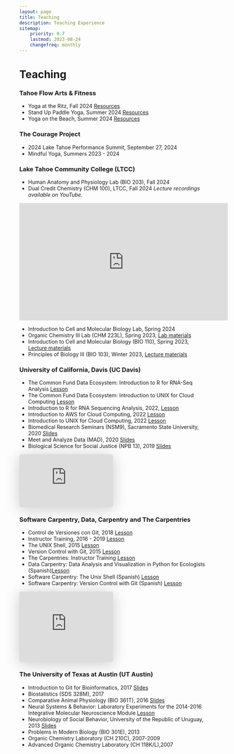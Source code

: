 ```yaml
---
layout: page
title: Teaching
description: Teaching Experience
sitemap:
    priority: 0.7
    lastmod: 2023-08-24
    changefreq: monthly
---
```


<h1> Teaching </h1>


### Tahoe Flow Arts & Fitness 

- Yoga at the Ritz, Fall 2024 [Resources](https://www.raynaharris.com/yoga/)
- Stand Up Paddle Yoga, Summer 2024 [Resources](https://www.raynaharris.com/yoga/)
- Yoga on the Beach, Summer 2024 [Resources](https://www.raynaharris.com/yoga/)

### The Courage Project

- 2024 Lake Tahoe Performance Summit, September 27, 2024
- Mindful Yoga, Summers 2023 - 2024

### Lake Tahoe Community College (LTCC)

- Human Anatomy and Physiology Lab (BIO 203), Fall 2024
- Dual Credit Chemistry (CHM 100), LTCC, Fall 2024 _Lecture recordings available on YouTube._

<iframe width="560" height="315" src="https://www.youtube.com/playlist?list=PLNfIROxhN1JCCS7MgLIfV824yAF1Jg3al" title="YouTube video player" frameborder="0" allow="accelerometer; autoplay; clipboard-write; encrypted-media; gyroscope; picture-in-picture; web-share" referrerpolicy="strict-origin-when-cross-origin" allowfullscreen></iframe>



- Introduction to Cell and Molecular Biology Lab, Spring 2024
- Organic Chemistry III Lab (CHM 223L), Spring 2023, [Lab materials](https://osf.io/qb2tu/)
- Introduction to Cell and Molecular Biology (BIO 110), Spring 2023, [Lecture materials](https://osf.io/tk9y8/)
- Principles of Biology III (BIO 103), Winter 2023, [Lecture materials](https://osf.io/aq5ek/)


### University of California, Davis (UC Davis)


- The Common Fund Data Ecosystem: Introduction to R for RNA-Seq Analysis [Lesson](https://training.nih-cfde.org/en/latest/General-Tools/R-for-RNA-Seq/)
- The Common Fund Data Ecosystem: Introduction to UNIX for Cloud Computing [Lesson](https://training.nih-cfde.org/en/latest/General-Tools/UNIX/)  
- Introduction to R for RNA Sequencing Analysis, 2022,   [Lesson](https://training.nih-cfde.org/en/latest/General-Tools/R-for-RNA-Seq/)
- Introduction to AWS for Cloud Computing, 2022 [Lesson](https://training.nih-cfde.org/en/latest/Cloud-Platforms/Introduction-to-AWS/)
- Introduction to UNIX for Cloud Computing, 2022 [Lesson](https://training.nih-cfde.org/en/latest/General-Tools/UNIX/)    
- Biomedical Research Seminars (NSM9), Sacramento State University, 2020 [Slides](https://speakerdeck.com/raynamharris/a-journey-in-omics-research-from-the-bottom-of-the-ocean-to-the-top-of-a-mountain)
- Meet and Analyze Data (MAD), 2020 [Slides](https://speakerdeck.com/raynamharris/life-lessons-and-scientific-insight-from-methods-hypothesis-and-data-driven-research)
- Biological Science for Social Justice (NPB 13), 2019 [Slides](https://speakerdeck.com/raynamharris/biological-science-for-social-justice-democratizing-data-science)

<iframe class="speakerdeck-iframe" frameborder="0" src="https://speakerdeck.com/player/868e9da1c37b4683b5893c0e6b501d75" title="RNAseq:  A five course meal" allowfullscreen="true" style="border: 0px; background: padding-box padding-box rgba(0, 0, 0, 0.1); margin: 0px; padding: 0px; border-radius: 6px; box-shadow: rgba(0, 0, 0, 0.2) 0px 5px 40px; width: 50%; height: auto; aspect-ratio: 560 / 315;" data-ratio="1.7777777777777777"></iframe>


### Software Carpentry, Data, Carpentry and The Carpentries

- Control de Versiones con Git, 2018 [Lesson](https://swcarpentry.github.io/git-novice-es/)
- Instructor Training, 2016 - 2019 [Lesson](https://carpentries.github.io/instructor-training/)
- The UNIX Shell, 2015 [Lesson](https://swcarpentry.github.io/shell-novice/) 
- Version Control with Git, 2015 [Lesson](https://swcarpentry.github.io/git-novice/)  
- The Carpentries: Instructor Training [Lesson](https://carpentries.github.io/instructor-training/)
- Data Carpentry: Data Analysis and Visualization in Python for Ecologists (Spanish)[Lesson](https://datacarpentry.org/python-ecology-lesson-es/index.html)
- Software Carpentry: The Unix Shell (Spanish) [Lesson](https://swcarpentry.github.io/shell-novice-es/) 
- Software Carpentry: Version Control with Git (Spanish) [Lesson](https://swcarpentry.github.io/git-novice-es/) 


<iframe class="speakerdeck-iframe" frameborder="0" src="https://speakerdeck.com/player/079bc032e62e43fbab52c4dc273b99fb" title="Community-driven efforts to translate educational materials into many languages" allowfullscreen="true" style="border: 0px; background: padding-box padding-box rgba(0, 0, 0, 0.1); margin: 0px; padding: 0px; border-radius: 6px; box-shadow: rgba(0, 0, 0, 0.2) 0px 5px 40px; width: 50%; height: auto; aspect-ratio: 560 / 420;" data-ratio="1.3333333333333333"></iframe>

### The University of Texas at Austin (UT Austin)

- Introduction to Git for Bioinformatics, 2017 [Slides](https://www.slideshare.net/raynamharris/version-control-with-github-for-bioinformatics?qid=34d1014b-2c8a-4fc7-a76c-74517375570c&v=&b=&from_search=1)
- Biostatistics (SDS 328M), 2017 
- Comparative Animal Physiology (BIO 361T), 2016 [Slides](https://www.slideshare.net/raynamharris/evolution-of-social-brains)
- Neural Systems & Behavior: Laboratory Experiments for the 2014-2016 Integrative Molecular Neuroscience Module [Lesson](https://github.com/raynamharris/2014_NSBLabManual)
- Neurobiology of Social Behavior, University of the Republic of Uruguay, 2013 [Slides](https://www.slideshare.net/raynamharris/time-and-money-techniques-for-neural-gene-expression-profiling?qid=54595bce-1803-439f-befd-c864596ed79c&v=&b=&from_search=6)
- Problems in Modern Biology (BIO 301E), 2013
- Organic Chemistry Laboratory (CH 210C), 2007-2009 
- Advanced Organic Chemistry Laboratory (CH 118K/L),2007 
